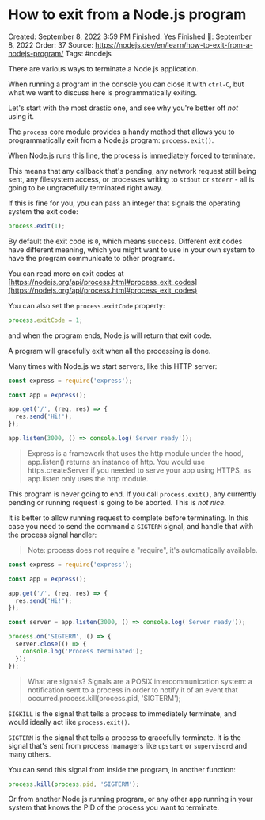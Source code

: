 # How to exit from a Node.js program

Created: September 8, 2022 3:59 PM
Finished: Yes
Finished 📅: September 8, 2022
Order: 37
Source: https://nodejs.dev/en/learn/how-to-exit-from-a-nodejs-program/
Tags: #nodejs

There are various ways to terminate a Node.js application.

When running a program in the console you can close it with `ctrl-C`, but what we want to discuss here is programmatically exiting.

Let's start with the most drastic one, and see why you're better off *not* using it.

The `process` core module provides a handy method that allows you to programmatically exit from a Node.js program: `process.exit()`.

When Node.js runs this line, the process is immediately forced to terminate.

This means that any callback that's pending, any network request still being sent, any filesystem access, or processes writing to `stdout` or `stderr` - all is going to be ungracefully terminated right away.

If this is fine for you, you can pass an integer that signals the operating system the exit code:

```jsx
process.exit(1);
```

By default the exit code is `0`, which means success. Different exit codes have different meaning, which you might want to use in your own system to have the program communicate to other programs.

You can read more on exit codes at [https://nodejs.org/api/process.html#process_exit_codes](https://nodejs.org/api/process.html#process_exit_codes)

You can also set the `process.exitCode` property:

```jsx
process.exitCode = 1;
```

and when the program ends, Node.js will return that exit code.

A program will gracefully exit when all the processing is done.

Many times with Node.js we start servers, like this HTTP server:

```jsx
const express = require('express');

const app = express();

app.get('/', (req, res) => {
  res.send('Hi!');
});

app.listen(3000, () => console.log('Server ready'));
```

> Express is a framework that uses the http module under the hood, app.listen() returns an instance of http. You would use https.createServer if you needed to serve your app using HTTPS, as app.listen only uses the http module.
> 

This program is never going to end. If you call `process.exit()`, any currently pending or running request is going to be aborted. This is *not nice*.

It is better to allow running request to complete before terminating. In this case you need to send the command a `SIGTERM` signal, and handle that with the process signal handler:

> Note: process does not require a "require", it's automatically available.
> 

```jsx
const express = require('express');

const app = express();

app.get('/', (req, res) => {
  res.send('Hi!');
});

const server = app.listen(3000, () => console.log('Server ready'));

process.on('SIGTERM', () => {
  server.close(() => {
    console.log('Process terminated');
  });
});
```

> What are signals? Signals are a POSIX intercommunication system: a notification sent to a process in order to notify it of an event that occurred.process.kill(process.pid, 'SIGTERM');
> 

`SIGKILL` is the signal that tells a process to immediately terminate, and would ideally act like `process.exit()`.

`SIGTERM` is the signal that tells a process to gracefully terminate. It is the signal that's sent from process managers like `upstart` or `supervisord` and many others.

You can send this signal from inside the program, in another function:

```jsx
process.kill(process.pid, 'SIGTERM');
```

Or from another Node.js running program, or any other app running in your system that knows the PID of the process you want to terminate.
